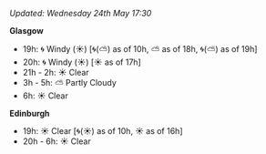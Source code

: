*Updated: Wednesday 24th May 17:30*

**Glasgow**

* 19h: :cyclone: Windy (:sunny:) [:cyclone:(:partly_sunny:) as of 10h, :partly_sunny: as of 18h, :cyclone:(:partly_sunny:) as of 19h]
* 20h: :cyclone: Windy (:sunny:) [:sunny: as of 17h]
* 21h - 2h: :sunny: Clear
* 3h - 5h: :partly_sunny: Partly Cloudy
* 6h: :sunny: Clear

**Edinburgh**

* 19h: :sunny: Clear [:cyclone:(:sunny:) as of 10h, :sunny: as of 16h]
* 20h - 6h: :sunny: Clear

